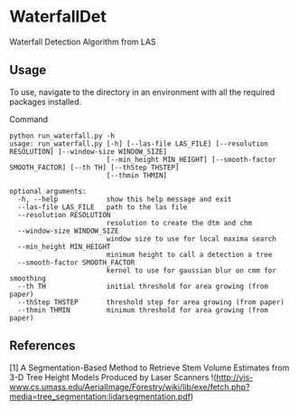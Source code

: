 # WaterfallDet
Waterfall Detection Algorithm from LAS

## Usage
To use, navigate to the directory in an environment with all the required packages installed.

Command
```
python run_waterfall.py -h
usage: run_waterfall.py [-h] [--las-file LAS_FILE] [--resolution RESOLUTION] [--window-size WINDOW_SIZE]
                        [--min_height MIN_HEIGHT] [--smooth-factor SMOOTH_FACTOR] [--th TH] [--thStep THSTEP]
                        [--thmin THMIN]

optional arguments:
  -h, --help            show this help message and exit
  --las-file LAS_FILE   path to the las file
  --resolution RESOLUTION
                        resolution to create the dtm and chm
  --window-size WINDOW_SIZE
                        window size to use for local maxima search
  --min_height MIN_HEIGHT
                        minimum height to call a detection a tree
  --smooth-factor SMOOTH_FACTOR
                        kernel to use for gaussian blur on cmm for smoothing
  --th TH               initial threshold for area growing (from paper)
  --thStep THSTEP       threshold step for area growing (from paper)
  --thmin THMIN         minimum threshold for area growing (from paper)
```

## References
[1] A Segmentation-Based Method to Retrieve Stem Volume Estimates from 3-D Tree Height Models Produced by Laser Scanners !(http://vis-www.cs.umass.edu/AerialImage/Forestry/wiki/lib/exe/fetch.php?media=tree_segmentation:lidarsegmentation.pdf) 
